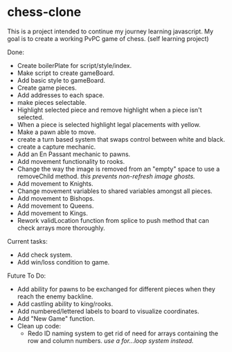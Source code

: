 # chess-clone
This is a project intended to continue my journey learning javascript. My goal is to create a working PvPC game of chess. (self learning project)


Done:

- Create boilerPlate for script/style/index.
- Make script to create gameBoard.
- Add basic style to gameBoard.
- Create game pieces.
- Add addresses to each space.
- make pieces selectable.
- Highlight selected piece and remove highlight when a piece isn't selected.
- When a piece is selected highlight legal placements with yellow.
- Make a pawn able to move.
- create a turn based system that swaps control between white and black.
- create a capture mechanic.
- Add an En Passant mechanic to pawns.
- Add movement functionality to rooks.
- Change the way the image is removed from an "empty" space to use a removeChild method. *this prevents non-refresh image ghosts.*
- Add movement to Knights.
- Change movement variables to shared variables amongst all pieces.
- Add movement to Bishops.
- Add movement to Queens.
- Add movement to Kings.
- Rework validLocation function from splice to push method that can check arrays more thoroughly.

Current tasks:
- Add check system.
- Add win/loss condition to game.


Future To Do:
- Add ability for pawns to be exchanged for different pieces when they reach the enemy backline.
- Add castling ability to king/rooks.
- Add numbered/lettered labels to board to visualize coordinates.
- Add "New Game" function.
- Clean up code:
    - Redo ID naming system to get rid of need for arrays containing the row and column numbers. *use a for...loop system instead.*
